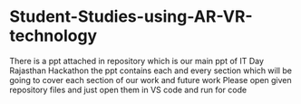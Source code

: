 # Student-Studies-using-AR-VR-technology
There is a ppt attached in repository which is our main ppt of IT Day Rajasthan Hackathon
the ppt contains each and every section which will be going to cover each section of our work and future work
Please open given repository files and just open them in VS code and run for code
